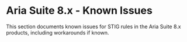 # Aria Suite 8.x - Known Issues
This section documents known issues for STIG rules in the Aria Suite 8.x products, including workarounds if known.

